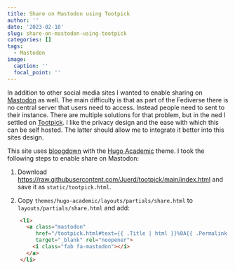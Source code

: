 ```yaml
---
title: Share on Mastodon using Tootpick
author: ''
date: '2023-02-10'
slug: share-on-mastodon-using-tootpick
categories: []
tags:
  - Mastodon
image:
  caption: ''
  focal_point: ''
---
```


In addition to other social media sites I wanted to enable sharing on [Mastodon](https://joinmastodon.org) as well. The main difficulty is that as part of the Fediverse there is no central server that users need to access. Instead people need to sent to their instance. There are multiple solutions for that problem, but in the ned I settled on [Tootpick](https://github.com/Juerd/tootpick). I like the privacy design and the ease with which this can be self hosted. The latter should allow me to integrate it better into this sites design.

This site uses [bloogdown](https://blogdown.org/) with the [Hugo Academic](https://academic-demo.netlify.app/) theme. I took the following steps to enable share on Mastodon:

1. Download https://raw.githubusercontent.com/Juerd/tootpick/main/index.html and save it as `static/tootpick.html`.

2. Copy `themes/hugo-academic/layouts/partials/share.html` to `layouts/partials/share.html` and add:

```html
    <li>
      <a class="mastodon"
         href="/tootpick.html#text={{ .Title | html }}%0A{{ .Permalink | html }}"
         target="_blank" rel="noopener">
        <i class="fab fa-mastodon"></i>
      </a>
    </li>
```    
